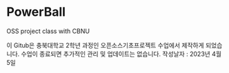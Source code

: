 # PowerBall
OSS project class with CBNU

이 Gitub은 충북대학교 2학년 과정인 오픈소스기초프로젝트 수업에서 제작하게 되었습니다. 
수업이 종료되면 추가적인 관리 및 업데이트는 없습니다.
작성날자 : 2023년 4월 5일

